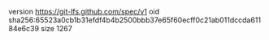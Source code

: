 version https://git-lfs.github.com/spec/v1
oid sha256:65523a0cb1b31efdf4b4b2500bbb37e65f60ecff0c21ab011dccda61184e6c39
size 1267
